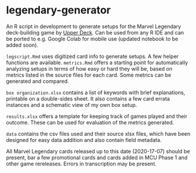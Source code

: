 # legendary-generator
 
An R script in development to generate setups for the Marvel Legendary deck-building game by [Upper Deck](https://upperdeckstore.com/games-collectibles/legendary.html). Can be used from any R IDE and can be ported to e.g. Google Colab for mobile use (updated notebook to be added soon).

`legscript.Rmd` uses digitized card info to generate setups. A few helper functions are available.
`metrics.Rmd` offers a starting point for automatically analyzing setups in terms of how easy or hard they will be, based on metrics listed in the source files for each card. Some metrics can be generated and compared.

`box organization.xlsx` contains a list of keywords with brief explanations, printable on a double-sides sheet. It also contains a few card errata instances and a schematic view of my own box setup.

`results.xlsx` offers a template for keeping track of games played and their outcome. These can be used for evaluation of the metrics generated.

`data` contains the csv files used and their source xlsx files, which have been designed for easy data addition and also contain field metadata.

All Marvel Legendary cards released up to this date (2020-17-07) should be present, bar a few promotional cards and cards added in MCU Phase 1 and other game rereleases. Errors in transcription may be present. 
